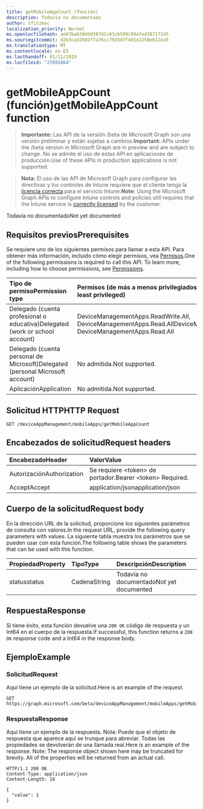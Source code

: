 ```yaml
---
title: getMobileAppCount (función)
description: Todavía no documentado
author: tfitzmac
localization_priority: Normal
ms.openlocfilehash: ae67ba630ddd387d1c03cb599c99a7ed38717145
ms.sourcegitcommit: d2b3ca32602ffa76cc7925d7f4d1e2258e611ea5
ms.translationtype: MT
ms.contentlocale: es-ES
ms.lasthandoff: 01/11/2019
ms.locfileid: "27891864"
---
```

# <a name="getmobileappcount-function"></a><span data-ttu-id="e58dc-103">getMobileAppCount (función)</span><span class="sxs-lookup"><span data-stu-id="e58dc-103">getMobileAppCount function</span></span>

> <span data-ttu-id="e58dc-104">**Importante:** Las API de la versión /beta de Microsoft Graph son una versión preliminar y están sujetas a cambios.</span><span class="sxs-lookup"><span data-stu-id="e58dc-104">**Important:** APIs under the /beta version in Microsoft Graph are in preview and are subject to change.</span></span> <span data-ttu-id="e58dc-105">No se admite el uso de estas API en aplicaciones de producción.</span><span class="sxs-lookup"><span data-stu-id="e58dc-105">Use of these APIs in production applications is not supported.</span></span>

> <span data-ttu-id="e58dc-106">**Nota:** El uso de las API de Microsoft Graph para configurar las directivas y los controles de Intune requiere que el cliente tenga la [licencia correcta](https://go.microsoft.com/fwlink/?linkid=839381) para el servicio Intune.</span><span class="sxs-lookup"><span data-stu-id="e58dc-106">**Note:** Using the Microsoft Graph APIs to configure Intune controls and policies still requires that the Intune service is [correctly licensed](https://go.microsoft.com/fwlink/?linkid=839381) by the customer.</span></span>

<span data-ttu-id="e58dc-107">Todavía no documentado</span><span class="sxs-lookup"><span data-stu-id="e58dc-107">Not yet documented</span></span>
## <a name="prerequisites"></a><span data-ttu-id="e58dc-108">Requisitos previos</span><span class="sxs-lookup"><span data-stu-id="e58dc-108">Prerequisites</span></span>
<span data-ttu-id="e58dc-p102">Se requiere uno de los siguientes permisos para llamar a esta API. Para obtener más información, incluido cómo elegir permisos, vea [Permisos](/graph/permissions-reference).</span><span class="sxs-lookup"><span data-stu-id="e58dc-p102">One of the following permissions is required to call this API. To learn more, including how to choose permissions, see [Permissions](/graph/permissions-reference).</span></span>

|<span data-ttu-id="e58dc-111">Tipo de permiso</span><span class="sxs-lookup"><span data-stu-id="e58dc-111">Permission type</span></span>|<span data-ttu-id="e58dc-112">Permisos (de más a menos privilegiados)</span><span class="sxs-lookup"><span data-stu-id="e58dc-112">Permissions (from most to least privileged)</span></span>|
|:---|:---|
|<span data-ttu-id="e58dc-113">Delegado (cuenta profesional o educativa)</span><span class="sxs-lookup"><span data-stu-id="e58dc-113">Delegated (work or school account)</span></span>|<span data-ttu-id="e58dc-114">DeviceManagementApps.ReadWrite.All, DeviceManagementApps.Read.All</span><span class="sxs-lookup"><span data-stu-id="e58dc-114">DeviceManagementApps.ReadWrite.All, DeviceManagementApps.Read.All</span></span>|
|<span data-ttu-id="e58dc-115">Delegado (cuenta personal de Microsoft)</span><span class="sxs-lookup"><span data-stu-id="e58dc-115">Delegated (personal Microsoft account)</span></span>|<span data-ttu-id="e58dc-116">No admitida.</span><span class="sxs-lookup"><span data-stu-id="e58dc-116">Not supported.</span></span>|
|<span data-ttu-id="e58dc-117">Aplicación</span><span class="sxs-lookup"><span data-stu-id="e58dc-117">Application</span></span>|<span data-ttu-id="e58dc-118">No admitida.</span><span class="sxs-lookup"><span data-stu-id="e58dc-118">Not supported.</span></span>|

## <a name="http-request"></a><span data-ttu-id="e58dc-119">Solicitud HTTP</span><span class="sxs-lookup"><span data-stu-id="e58dc-119">HTTP Request</span></span>
<!-- {
  "blockType": "ignored"
}
-->
``` http
GET /deviceAppManagement/mobileApps/getMobileAppCount
```

## <a name="request-headers"></a><span data-ttu-id="e58dc-120">Encabezados de solicitud</span><span class="sxs-lookup"><span data-stu-id="e58dc-120">Request headers</span></span>
|<span data-ttu-id="e58dc-121">Encabezado</span><span class="sxs-lookup"><span data-stu-id="e58dc-121">Header</span></span>|<span data-ttu-id="e58dc-122">Valor</span><span class="sxs-lookup"><span data-stu-id="e58dc-122">Value</span></span>|
|:---|:---|
|<span data-ttu-id="e58dc-123">Autorización</span><span class="sxs-lookup"><span data-stu-id="e58dc-123">Authorization</span></span>|<span data-ttu-id="e58dc-124">Se requiere &lt;token&gt; de portador.</span><span class="sxs-lookup"><span data-stu-id="e58dc-124">Bearer &lt;token&gt; Required.</span></span>|
|<span data-ttu-id="e58dc-125">Accept</span><span class="sxs-lookup"><span data-stu-id="e58dc-125">Accept</span></span>|<span data-ttu-id="e58dc-126">application/json</span><span class="sxs-lookup"><span data-stu-id="e58dc-126">application/json</span></span>|

## <a name="request-body"></a><span data-ttu-id="e58dc-127">Cuerpo de la solicitud</span><span class="sxs-lookup"><span data-stu-id="e58dc-127">Request body</span></span>
<span data-ttu-id="e58dc-128">En la dirección URL de la solicitud, proporcione los siguientes parámetros de consulta con valores.</span><span class="sxs-lookup"><span data-stu-id="e58dc-128">In the request URL, provide the following query parameters with values.</span></span>
<span data-ttu-id="e58dc-129">La siguiente tabla muestra los parámetros que se pueden usar con esta función.</span><span class="sxs-lookup"><span data-stu-id="e58dc-129">The following table shows the parameters that can be used with this function.</span></span>

|<span data-ttu-id="e58dc-130">Propiedad</span><span class="sxs-lookup"><span data-stu-id="e58dc-130">Property</span></span>|<span data-ttu-id="e58dc-131">Tipo</span><span class="sxs-lookup"><span data-stu-id="e58dc-131">Type</span></span>|<span data-ttu-id="e58dc-132">Descripción</span><span class="sxs-lookup"><span data-stu-id="e58dc-132">Description</span></span>|
|:---|:---|:---|
|<span data-ttu-id="e58dc-133">status</span><span class="sxs-lookup"><span data-stu-id="e58dc-133">status</span></span>|<span data-ttu-id="e58dc-134">Cadena</span><span class="sxs-lookup"><span data-stu-id="e58dc-134">String</span></span>|<span data-ttu-id="e58dc-135">Todavía no documentado</span><span class="sxs-lookup"><span data-stu-id="e58dc-135">Not yet documented</span></span>|



## <a name="response"></a><span data-ttu-id="e58dc-136">Respuesta</span><span class="sxs-lookup"><span data-stu-id="e58dc-136">Response</span></span>
<span data-ttu-id="e58dc-137">Si tiene éxito, esta función devuelve una `200 OK` código de respuesta y un Int64 en el cuerpo de la respuesta.</span><span class="sxs-lookup"><span data-stu-id="e58dc-137">If successful, this function returns a `200 OK` response code and a Int64 in the response body.</span></span>

## <a name="example"></a><span data-ttu-id="e58dc-138">Ejemplo</span><span class="sxs-lookup"><span data-stu-id="e58dc-138">Example</span></span>
### <a name="request"></a><span data-ttu-id="e58dc-139">Solicitud</span><span class="sxs-lookup"><span data-stu-id="e58dc-139">Request</span></span>
<span data-ttu-id="e58dc-140">Aquí tiene un ejemplo de la solicitud.</span><span class="sxs-lookup"><span data-stu-id="e58dc-140">Here is an example of the request.</span></span>
``` http
GET https://graph.microsoft.com/beta/deviceAppManagement/mobileApps/getMobileAppCount(status='parameterValue')
```

### <a name="response"></a><span data-ttu-id="e58dc-141">Respuesta</span><span class="sxs-lookup"><span data-stu-id="e58dc-141">Response</span></span>
<span data-ttu-id="e58dc-p104">Aquí tiene un ejemplo de la respuesta. Nota: Puede que el objeto de respuesta que aparece aquí se trunque para abreviar. Todas las propiedades se devolverán de una llamada real.</span><span class="sxs-lookup"><span data-stu-id="e58dc-p104">Here is an example of the response. Note: The response object shown here may be truncated for brevity. All of the properties will be returned from an actual call.</span></span>
``` http
HTTP/1.1 200 OK
Content-Type: application/json
Content-Length: 18

{
  "value": 1
}
```





